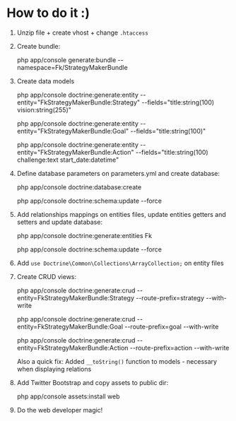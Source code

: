 How to do it :)
===============

1. Unzip file + create vhost + change `.htaccess`
2. Create bundle:

    php app/console generate:bundle --namespace=Fk/StrategyMakerBundle

3. Create data models

    php app/console doctrine:generate:entity --entity="FkStrategyMakerBundle:Strategy" --fields="title:string(100) vision:string(255)"

    php app/console doctrine:generate:entity --entity="FkStrategyMakerBundle:Goal" --fields="title:string(100)"

    php app/console doctrine:generate:entity --entity="FkStrategyMakerBundle:Action" --fields="title:string(100) challenge:text start_date:datetime"

4. Define database parameters on parameters.yml and create database:

    php app/console doctrine:database:create

    php app/console doctrine:schema:update --force

5. Add relationships mappings on entities files, update entities getters and setters and update database:

    php app/console doctrine:generate:entities Fk

    php app/console doctrine:schema:update --force

6. Add `use Doctrine\Common\Collections\ArrayCollection;` on entity files
7. Create CRUD views:

    php app/console doctrine:generate:crud --entity=FkStrategyMakerBundle:Strategy --route-prefix=strategy --with-write

    php app/console doctrine:generate:crud --entity=FkStrategyMakerBundle:Goal --route-prefix=goal --with-write

    php app/console doctrine:generate:crud --entity=FkStrategyMakerBundle:Action --route-prefix=action --with-write

	Also a quick fix: Added `__toString()` function to models - necessary when displaying relations
8. Add Twitter Bootstrap and copy assets to public dir:

    php app/console assets:install web

9. Do the web developer magic!